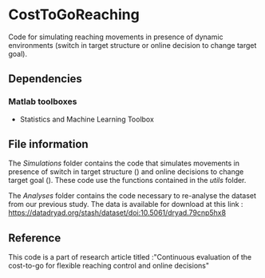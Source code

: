 # CostToGoReaching

Code for simulating reaching movements in presence of dynamic environments (switch in target structure or online decision to change target goal). 

## Dependencies
### Matlab toolboxes
 * Statistics and Machine Learning Toolbox

## File information

The *Simulations* folder contains the code that simulates movements in presence of switch in target structure () and online decisions to change target goal (). These code use the functions contained in the *utils* folder. 

The *Analyses* folder contains the code necessary to re-analyse the dataset from our previous study. The data is available for download at this link : https://datadryad.org/stash/dataset/doi:10.5061/dryad.79cnp5hx8

## Reference

This code is a part of research article titled :"Continuous evaluation of the cost-to-go for flexible reaching control and online decisions"
